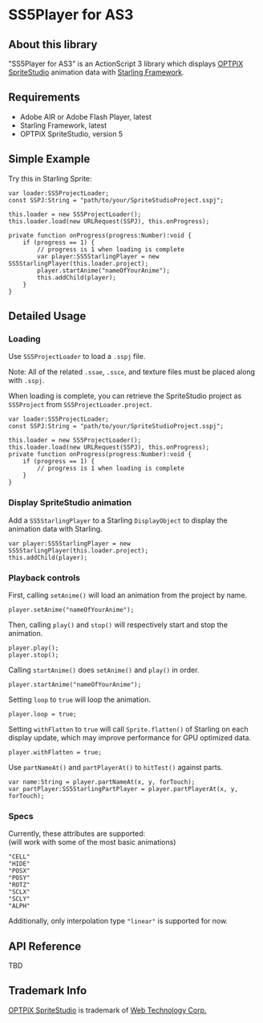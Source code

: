 SS5Player for AS3
=================

About this library
------------------

"SS5Player for AS3" is an ActionScript 3 library which displays
[OPTPiX SpriteStudio](http://www.webtech.co.jp/spritestudio/) animation data with [Starling Framework](http://starling-framework.org/).


Requirements
------------

* Adobe AIR or Adobe Flash Player, latest
* Starling Framework, latest
* OPTPiX SpriteStudio, version 5


Simple Example
--------------

Try this in Starling Sprite:

	var loader:SS5ProjectLoader;
	const SSPJ:String = "path/to/your/SpriteStudioProject.sspj";

	this.loader = new SS5ProjectLoader();
	this.loader.load(new URLRequest(SSPJ), this.onProgress);

	private function onProgress(progress:Number):void {
		if (progress == 1) {
			// progress is 1 when loading is complete
			var player:SS5StarlingPlayer = new SS5StarlingPlayer(this.loader.project);
			player.startAnime("nameOfYourAnime");
			this.addChild(player);
		}
	}


Detailed Usage
--------------

### Loading 
Use ```SS5ProjectLoader``` to load a ```.sspj``` file.

Note: All of the related ```.ssae```, ```.ssce```, and texture files must be placed along with ```.sspj```.

When loading is complete, you can retrieve the SpriteStudio project as ```SS5Project``` from ```SS5ProjectLoader.project```.

	var loader:SS5ProjectLoader;
	const SSPJ:String = "path/to/your/SpriteStudioProject.sspj";

	this.loader = new SS5ProjectLoader();
	this.loader.load(new URLRequest(SSPJ), this.onProgress);
	private function onProgress(progress:Number):void {
		if (progress == 1) {
			// progress is 1 when loading is complete
		}
	}

### Display SpriteStudio animation

Add a ```SS5StarlingPlayer``` to a Starling ```DisplayObject``` to display the animation data with Starling.

	var player:SS5StarlingPlayer = new SS5StarlingPlayer(this.loader.project);
	this.addChild(player);


### Playback controls

First, calling ```setAnime()``` will load an animation from the project by name.

	player.setAnime("nameOfYourAnime");

Then, calling ```play()``` and ```stop()``` will respectively start and stop the animation.

	player.play();
	player.stop();

Calling ```startAnime()``` does ```setAnime()``` and ```play()``` in order.

	player.startAnime("nameOfYourAnime");

Setting ```loop``` to ```true``` will loop the animation.

	player.loop = true;

Setting ```withFlatten``` to ```true``` will call ```Sprite.flatten()``` of Starling on each display update, which may improve performance for GPU optimized data.

	player.withFlatten = true;

Use ```partNameAt()``` and ```partPlayerAt()``` to ```hitTest()``` against parts.

	var name:String = player.partNameAt(x, y, forTouch);
	var partPlayer:SS5StarlingPartPlayer = player.partPlayerAt(x, y, forTouch);

### Specs

Currently, these attributes are supported:  
(will work with some of the most basic animations)

	"CELL"
	"HIDE"
	"POSX"
	"POSY"
	"ROTZ"
	"SCLX"
	"SCLY"
	"ALPH"

Additionally, only interpolation type ```"linear"``` is supported for now.


API Reference
-------------

TBD


Trademark Info
--------------

[OPTPiX SpriteStudio](http://www.webtech.co.jp/spritestudio/) is trademark of [Web Technology Corp.](http://www.webtech.co.jp/)
